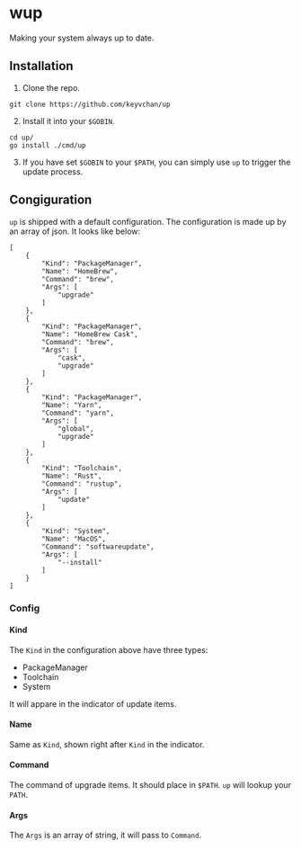 # wup

Making your system always up to date.

## Installation

1. Clone the repo.

```
git clone https://github.com/keyvchan/up
```

2. Install it into your `$GOBIN`.

```
cd up/
go install ./cmd/up
```

3. If you have set `$GOBIN` to your `$PATH`, you can simply use `up` to trigger the update process.

## Congiguration

`up` is shipped with a default configuration. The configuration is made up by an array of json. It looks like below:

```
[
	{
		"Kind": "PackageManager",
		"Name": "HomeBrew",
		"Command": "brew",
		"Args": [
			"upgrade"
		]
	},
	{
		"Kind": "PackageManager",
		"Name": "HomeBrew Cask",
		"Command": "brew",
		"Args": [
			"cask",
			"upgrade"
		]
	},
	{
		"Kind": "PackageManager",
		"Name": "Yarn",
		"Command": "yarn",
		"Args": [
			"global",
			"upgrade"
		]
	},
	{
		"Kind": "Toolchain",
		"Name": "Rust",
		"Command": "rustup",
		"Args": [
			"update"
		]
	},
	{
		"Kind": "System",
		"Name": "MacOS",
		"Command": "softwareupdate",
		"Args": [
			"--install"
		]
	}
]
```

### Config

#### Kind

The `Kind` in the configuration above have three types:

- PackageManager
- Toolchain
- System

It will appare in the indicator of update items.

#### Name

Same as `Kind`, shown right after `Kind` in the indicator.

#### Command

The command of upgrade items. It should place in `$PATH`. `up` will lookup your `PATH`.

#### Args

The `Args` is an array of string, it will pass to `Command`.
